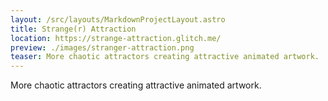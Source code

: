 ```yaml
---
layout: /src/layouts/MarkdownProjectLayout.astro
title: Strange(r) Attraction
location: https://strange-attraction.glitch.me/
preview: ./images/stranger-attraction.png
teaser: More chaotic attractors creating attractive animated artwork.
---
```

More chaotic attractors creating attractive animated artwork.